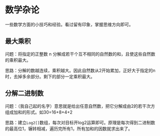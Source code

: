 # 数学杂论
一些数学方面的小技巧和经验。看过留有印象，掌握思维方向即可。
## 最大乘积
问题：将指定的正整数 n 分解成若干个互不相同的自然数的和，且使这些自然数的乘积最大。

思路：分解的数越连续，乘积越大。因此自然数从2开始累加，正好大于指定的n时，去掉多余部分。剩下的部分一定乘积最大。
## 分解二进制数
问题：（我自己起的名字）意思就是给出任意自然数，把它分解成由2的若干次方组成加和的形式。如30=16+8+4+2

思路：建立`Log2[]`数组，每次对目标开log2运算即可。原理是每次得到二进制数的最高位1，辗转相减，遍历完所有1，所有加和的因数就求出来了。